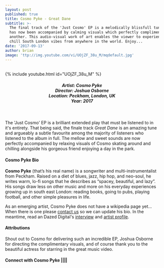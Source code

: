 ```yaml
---
layout: post
published: true
title: Cosmo Pyke - Great Dane
subtitle: >-
  The final track of the 'Just Cosmo' EP is a melodically blissfull tune which
  has now been accompanied by calming visuals which perfectly compliment one
  another. This audio-visual work of art enables the viewer to experience the
  chill South London vibes from anywhere in the world. Enjoy...
date: '2017-09-13'
author: brian
image: 'ttp://img.youtube.com/vi/UOjZF_38u_M/mqdefault.jpg'
---
```

<br />
{% include youtube.html id="UOjZF_38u_M" %}
<br>
<h5 style="text-align: center;">  
Artist: Cosmo Pyke<br>
Director: Joshua Osborne<br>
Location: Peckham, London, UK <br>
Year: 2017
</h5>
<br>

The 'Just Cosmo' EP is a brilliant extended play that must be listened to in it's entirety. That being said, the finale track *Great Dane* is an amazing tune and argueably a subtle favourite among the majority of listeners who listened to the album in full. The mellow and sweet sounds are now perfectly accompanied by relaxing visuals of Cosmo skating around and chilling alongside his gorgeous friend enjoying a day in the park.  


#### Cosmo Pyke Bio

**Cosmo Pyke** (that’s his real name) is a songwriter and multi-instrumentalist from Peckham. Raised on a diet of blues, jazz, hip hop, and neo-soul, he writes warm, lo-fi songs that he describes as “spacey, beautiful, and lazy”. His songs draw less on other music and more on his everyday experiences growing up in south east London: reading books, going to pubs, playing football, and other simple pleasures in life.

As an emerging artist, Cosmo Pyke does not have a wikipedia page yet... When there is one please [contact us](http://www.rwz.io/contact) so we can update his bio. In the meantime, read an Dazed Digital's <a href="http://www.dazeddigital.com/music/article/33695/1/cosmo-pyke-social-sites-video" target="_blank">interview</a> and <a href="http://www.dazeddigital.com/projects/article/35401/1/cosmo-pyke-musician-biography-dazed-100-profile" target="_blank">artist profile</a>.

#### Attributions

Shout out to Cosmo for delivering such an incredible EP, Joshua Osborne for directing the complimentary visuals, and of course thank you to the beautiful actress for starring in the great music video. 

#### Connect with Cosmo Pyke <a class="fa fa-facebook" href="https://www.facebook.com/cosmopykemusic" target="_blank"></a>|<a class="fa fa-twitter" href="https://twitter.com/cosmopyke" target="_blank"></a>|<a class="fa fa-youtube" href="https://www.youtube.com/channel/UC7yJwfM_D7K40crQLIHeHjA" target="_blank"></a>|<a class="fa fa-instagram" href="https://www.instagram.com/cosmo_pyke" target="_blank"></a>|<a class="fa fa-soundcloud" href="https://soundcloud.com/cosmopyke" target="_blank"></a>

<br>
